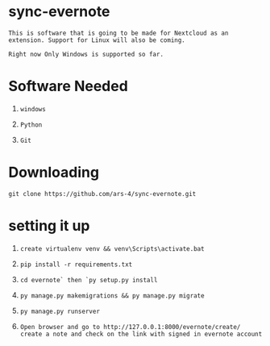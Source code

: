 # sync-evernote
 ```This is software that is going to be made for Nextcloud as an extension. Support for Linux will also be coming.```
 
 ```Right now Only Windows is supported so far.```

# Software Needed
 1) ```windows```

 
 2) ```Python```

 
 3) ```Git```


# Downloading 
 ```git clone https://github.com/ars-4/sync-evernote.git```

# setting it up
 1) ```create virtualenv venv && venv\Scripts\activate.bat```

 2) ```pip install -r requirements.txt```

 3) ```cd evernote` then `py setup.py install```

 4) ```py manage.py makemigrations && py manage.py migrate```

 5) ```py manage.py runserver```

 6) ```Open browser and go to http://127.0.0.1:8000/evernote/create/  create a note and check on the link with signed in evernote account```
